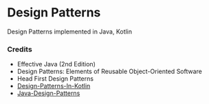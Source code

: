
# Design Patterns

Design Patterns implemented in Java, Kotlin

### Credits

- Effective Java (2nd Edition)
- Design Patterns: Elements of Reusable Object-Oriented Software
- Head First Design Patterns
- [Design-Patterns-In-Kotlin](https://github.com/dbacinski/Design-Patterns-In-Kotlin#builder--assembler)
- [Java-Design-Patterns](https://github.com/iluwatar/java-design-patterns)
